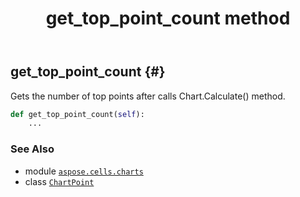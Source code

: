 ﻿---
title: get_top_point_count method
second_title: Aspose.Cells for Python via .NET API References
description: 
type: docs
weight: 80
url: /aspose.cells.charts/chartpoint/get_top_point_count/
is_root: false
---

## get_top_point_count {#}

Gets the number of top points after calls Chart.Calculate() method.



```python
def get_top_point_count(self):
    ...
```





### See Also
* module [`aspose.cells.charts`](../../)
* class [`ChartPoint`](/cells/python-net/aspose.cells.charts/chartpoint)
